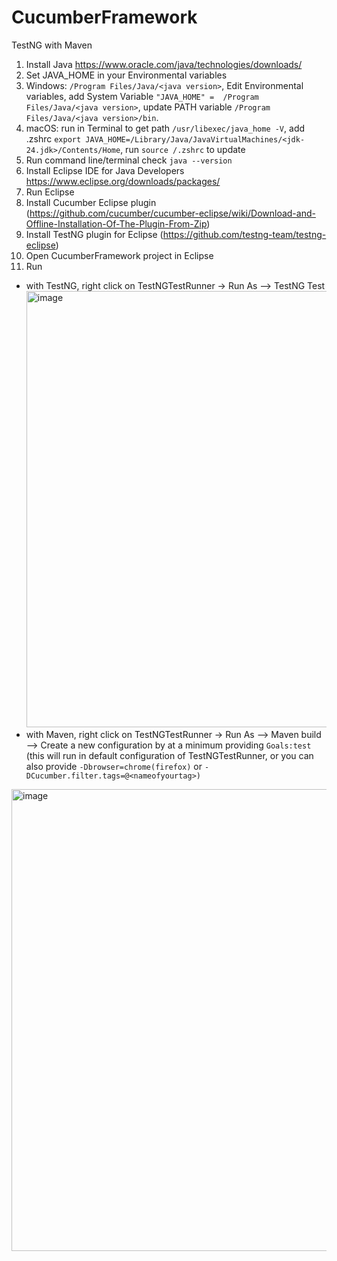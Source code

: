 # CucumberFramework
TestNG with Maven


1. Install Java https://www.oracle.com/java/technologies/downloads/
2. Set JAVA_HOME in your Environmental variables
3. Windows: `/Program Files/Java/<java version>`, Edit Environmental variables, add System Variable `"JAVA_HOME" =  /Program Files/Java/<java version>`, update PATH variable `/Program Files/Java/<java version>/bin`. 
4. macOS: run in Terminal to get path `/usr/libexec/java_home -V`,  add .zshrc `export JAVA_HOME=/Library/Java/JavaVirtualMachines/<jdk-24.jdk>/Contents/Home`, run `source /.zshrc` to update
5. Run command line/terminal check `java --version`
6. Install Eclipse IDE for Java Developers https://www.eclipse.org/downloads/packages/
7. Run Eclipse
8. Install Cucumber Eclipse plugin (https://github.com/cucumber/cucumber-eclipse/wiki/Download-and-Offline-Installation-Of-The-Plugin-From-Zip)
9. Install TestNG plugin for Eclipse (https://github.com/testng-team/testng-eclipse)
10. Open CucumberFramework project in Eclipse
11. Run
* with TestNG, right click on TestNGTestRunner -> Run As --> TestNG Test
     <img width="698" alt="image" src="https://github.com/user-attachments/assets/e699125a-cf1b-4bf6-b3b6-6fffeea4e111" />
* with Maven, right click on TestNGTestRunner -> Run As --> Maven build --> Create a new configuration by at a minimum providing `Goals:test` (this will run in default configuration of TestNGTestRunner, or you can also provide `-Dbrowser=chrome(firefox)` or  `-DCucumber.filter.tags=@<nameofyourtag>)`
 <img width="739" alt="image" src="https://github.com/user-attachments/assets/b5b3746b-3f77-4e58-bb5b-99fcc29ddf6c" />
 


 

